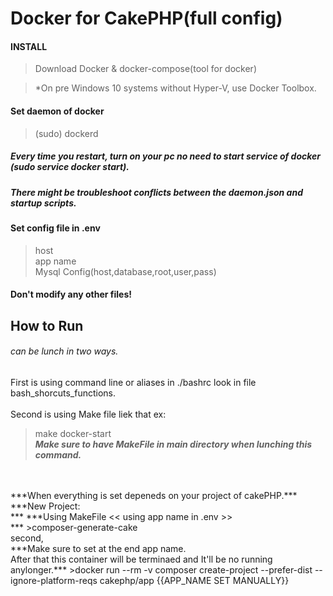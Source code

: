 # Docker for CakePHP(full config)

#### INSTALL
>Download Docker & docker-compose(tool for docker)

>*On pre Windows 10 systems without Hyper-V, use Docker Toolbox.

#### Set daemon of docker
>(sudo) dockerd<br />
##### Every time you restart, turn on your pc no need to start service of docker (sudo service docker start).<br />
##### There might be troubleshoot conflicts between the daemon.json and startup scripts.<br />

#### Set config file in .env
> host<br />
> app name<br />
> Mysql Config(host,database,root,user,pass)<br />

#### Don't modify any other files!

## How to Run
###### can be lunch in two ways.
First is using command line or aliases in ./bashrc look in file bash_shorcuts_functions.<br />
<br />
Second is using Make file liek that ex:<br>
> make docker-start<br />
***Make sure to have MakeFile in main directory when lunching this command.***

<br />
<br />
***When everything is set depeneds on your project of cakePHP.***
<br />
***New Project:<br />***
***Using MakeFile << using app name in .env >> <br />***
>composer-generate-cake
<br />
second,<br />
***Make sure to set at the end app name.<br />
After that this container will be terminaed and It'll be no running anylonger.***
>docker run --rm -v composer create-project --prefer-dist --ignore-platform-reqs cakephp/app {{APP_NAME SET MANUALLY}}


